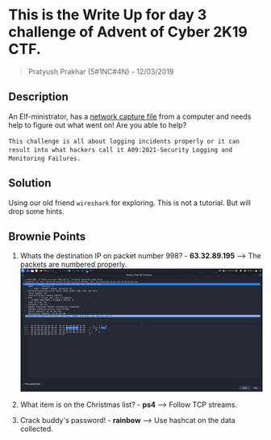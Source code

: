 # This is the Write Up for day 3 challenge of Advent of Cyber 2K19 CTF.

> Pratyush Prakhar (5#1NC#4N) - 12/03/2019

## Description

An Elf-ministrator, has a [network capture file](https://github.com/pratty010/CTF/blob/master/THM%20CTF/Advent%20of%20Cyber/2K19/day_3/Evil%20Elf.pcap) from a computer and needs help to figure out what went on! Are you able to help?

`This challenge is all about logging incidents properly or it can result into what hackers call it A09:2021-Security Logging and Monitoring Failures.`

## Solution

Using our old friend `wireshark` for exploring. This is not a tutorial. But will drop some hints.

## Brownie Points

1. Whats the destination IP on packet number 998? - **63.32.89.195** --> The packets are numbered properly.
![](https://github.com/pratty010/CTF/blob/master/THM%20CTF/Advent%20of%20Cyber/2K19/day_3/images/packet.png)

2. What item is on the Christmas list? - **ps4** --> Follow TCP streams.

3. Crack buddy's password! - **rainbow** --> Use hashcat on the data collected.

